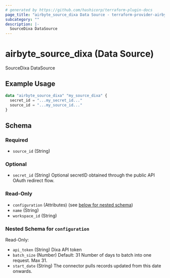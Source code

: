 ```yaml
---
# generated by https://github.com/hashicorp/terraform-plugin-docs
page_title: "airbyte_source_dixa Data Source - terraform-provider-airbyte"
subcategory: ""
description: |-
  SourceDixa DataSource
---
```


# airbyte_source_dixa (Data Source)

SourceDixa DataSource

## Example Usage

```terraform
data "airbyte_source_dixa" "my_source_dixa" {
  secret_id = "...my_secret_id..."
  source_id = "...my_source_id..."
}
```

<!-- schema generated by tfplugindocs -->
## Schema

### Required

- `source_id` (String)

### Optional

- `secret_id` (String) Optional secretID obtained through the public API OAuth redirect flow.

### Read-Only

- `configuration` (Attributes) (see [below for nested schema](#nestedatt--configuration))
- `name` (String)
- `workspace_id` (String)

<a id="nestedatt--configuration"></a>
### Nested Schema for `configuration`

Read-Only:

- `api_token` (String) Dixa API token
- `batch_size` (Number) Default: 31
Number of days to batch into one request. Max 31.
- `start_date` (String) The connector pulls records updated from this date onwards.


